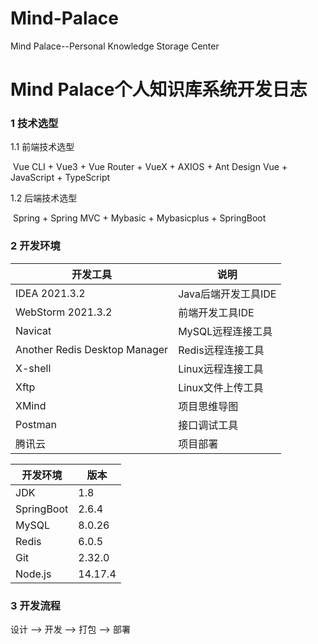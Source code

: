 # Mind-Palace
Mind Palace--Personal Knowledge Storage Center
# Mind Palace个人知识库系统开发日志

### 1 技术选型

1.1 前端技术选型

​	Vue CLI  +  Vue3 + Vue Router + VueX + AXIOS + Ant Design Vue + JavaScript + TypeScript

1.2 后端技术选型

​	Spring + Spring MVC + Mybasic + Mybasicplus + SpringBoot

### 2 开发环境

| 开发工具                      | 说明                |
| ----------------------------- | ------------------- |
| IDEA 2021.3.2                 | Java后端开发工具IDE |
| WebStorm 2021.3.2             | 前端开发工具IDE     |
| Navicat                       | MySQL远程连接工具   |
| Another Redis Desktop Manager | Redis远程连接工具   |
| X-shell                       | Linux远程连接工具   |
| Xftp                          | Linux文件上传工具   |
| XMind                         | 项目思维导图        |
| Postman                       | 接口调试工具        |
| 腾讯云                        | 项目部署            |

| 开发环境   | 版本    |
| ---------- | ------- |
| JDK        | 1.8     |
| SpringBoot | 2.6.4   |
| MySQL      | 8.0.26  |
| Redis      | 6.0.5   |
| Git        | 2.32.0  |
| Node.js    | 14.17.4 |

### 3 开发流程

设计 --> 开发 --> 打包 --> 部署
